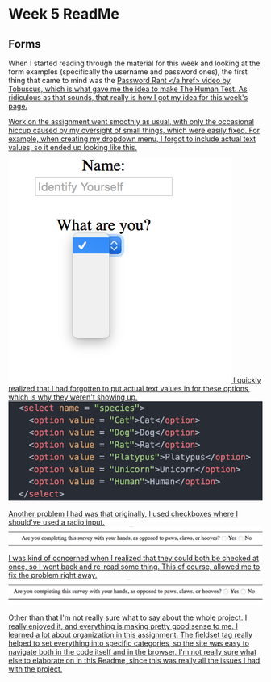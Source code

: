 # Week 5 ReadMe
## Forms

When I started reading through the material for this week and looking at the form examples (specifically the username and password ones), the first thing that came to mind was the <a href = "https://www.youtube.com/watch?v=jQ7DBG3ISRY">Password Rant </a href> video by Tobuscus, which is what gave me the idea to make The Human Test. As ridiculous as that sounds, that really is how I got my idea for this week's page.

Work on the assignment went smoothly as usual, with only the occasional hiccup caused by my oversight of small things, which were easily fixed.  For example, when creating my dropdown menu, I forgot to include actual text values, so it ended up looking like this.

![dropdown](https://github.com/egriffin2/341-work/blob/master/HW-5/img/dropdown.png)
I quickly realized that I had forgotten to put actual text values in for these options, which is why they weren't showing up.
![check2](https://github.com/egriffin2/341-work/blob/master/HW-5/img/check2.png)

Another problem I had was that originally, I used checkboxes where I should've used a radio input.
![checkbox2](https://github.com/egriffin2/341-work/blob/master/HW-5/img/checkbox2.png)
I was kind of concerned when I realized that they could both be checked at once, so I went back and re-read some thing.  This of course, allowed me to fix the problem right away.
![radio](https://github.com/egriffin2/341-work/blob/master/HW-5/img/radio.png)

Other than that I'm not really sure what to say about the whole project. I really enjoyed it, and everything is making pretty good sense to me. I learned a lot about organization in this assignment.  The fieldset tag really helped to set everything into specific categories, so the site was easy to navigate both in the code itself and in the browser. I'm not really sure what else to elaborate on in this Readme, since this was really all the issues I had with the project.
